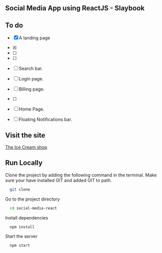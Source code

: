## Social Media App using ReactJS - Slaybook



## To do

- [x] A landing page 
- [x] 
- [ ] 
- [ ] 
- [ ] Search bar.
- [ ] Login page.
- [ ] Billing page.
- [ ]
- [ ] Home Page.
- [ ] Floating Notifications bar.




## Visit the site

[The Ice Cream shop](https://slaybook-vin.netlify.app/)

## Run Locally

Clone the project by adding the following command in the terminal.
Make sure your have installed GIT and added GIT to path.

```bash
  git clone 
```

Go to the project directory

```bash
  cd social-media-react
```

Install dependencies

```bash
  npm install
```

Start the server

```bash
  npm start
```

